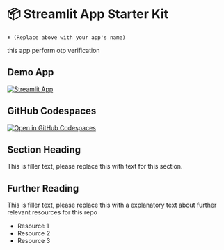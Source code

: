# 📦 Streamlit App Starter Kit 
```
⬆️ (Replace above with your app's name)
```

this app perform otp verification

## Demo App

[![Streamlit App](https://static.streamlit.io/badges/streamlit_badge_black_white.svg)](https://otp_verificator.streamlit.app/)

## GitHub Codespaces

[![Open in GitHub Codespaces](https://github.com/codespaces/badge.svg)](https://codespaces.new/streamlit/app-starter-kit?quickstart=1)

## Section Heading

This is filler text, please replace this with text for this section.

## Further Reading

This is filler text, please replace this with a explanatory text about further relevant resources for this repo
- Resource 1
- Resource 2
- Resource 3
